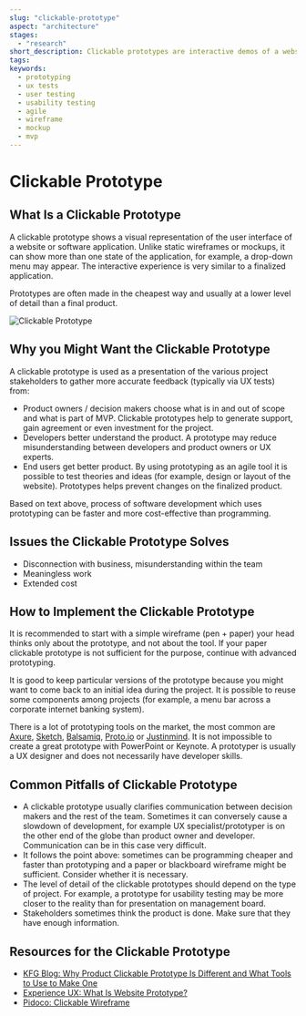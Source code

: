 ```yaml
---
slug: "clickable-prototype"
aspect: "architecture"
stages:
  - "research"
short_description: Clickable prototypes are interactive demos of a website or software application. These are often used to gather feedback early in the project lifecycle, before the project goes into the final stage of development.
tags:
keywords:
  - prototyping
  - ux tests
  - user testing
  - usability testing
  - agile
  - wireframe
  - mockup
  - mvp
---
```


# Clickable Prototype

## What Is a Clickable Prototype

A clickable prototype shows a visual representation of the user interface of a website or software application. Unlike static wireframes or mockups, it can show more than one state of the application, for example, a drop-down menu may appear. The interactive experience is very similar to a finalized application.

Prototypes are often made in the cheapest way and usually at a lower level of detail than a final product.

![Clickable Prototype](/files/clickable_prototype.gif)

## Why you Might Want the Clickable Prototype

A clickable prototype is used as a presentation of the various project stakeholders to gather more accurate feedback (typically via UX tests) from:

- Product owners / decision makers choose what is in and out of scope and what is part of MVP. Clickable prototypes help to generate support, gain agreement or even investment for the project.
- Developers better understand the product. A prototype may reduce misunderstanding between developers and product owners or UX experts.
- End users get better product. By using prototyping as an agile tool it is possible to test theories and ideas (for example, design or layout of the website). Prototypes helps prevent changes on the finalized product.

Based on text above, process of software development which uses prototyping can be faster and more cost-effective than programming.

## Issues the Clickable Prototype Solves

- Disconnection with business, misunderstanding within the team
- Meaningless work
- Extended cost

## How to Implement the Clickable Prototype

It is recommended to start with a simple wireframe (pen + paper) your head thinks only about the prototype, and not about the tool. If your paper clickable prototype is not sufficient for the purpose, continue with advanced prototyping.

It is good to keep particular versions of the prototype because you might want to come back to an initial idea during the project. It is possible to reuse some components among projects (for example, a menu bar across a corporate internet banking system).

There is a lot of prototyping tools on the market, the most common are [Axure](https://www.axure.com/), [Sketch](https://www.sketchapp.com/), [Balsamiq](https://balsamiq.com/), [Proto.io](https://proto.io/) or [Justinmind](https://www.justinmind.com/). It is not impossible to create a great prototype with PowerPoint or Keynote. A prototyper is usually a UX designer and does not necessarily have developer skills.

## Common Pitfalls of Clickable Prototype

- A clickable prototype usually clarifies communication between decision makers and the rest of the team. Sometimes it can conversely cause a slowdown of development, for example UX specialist/prototyper is on the other end of the globe than product owner and developer. Communication can be in this case very difficult.
- It follows the point above: sometimes can be programming cheaper and faster than prototyping and a paper or blackboard wireframe might be sufficient. Consider whether it is necessary.
- The level of detail of the clickable prototypes should depend on the type of project. For example, a prototype for usability testing may be more closer to the reality than for presentation on management board.
- Stakeholders sometimes think the product is done. Make sure that they have enough information.

## Resources for the Clickable Prototype

- [KFG Blog: Why Product Clickable Prototype Is Different and What Tools to Use to Make One](https://kfginternational.com/blog/product-clickable-prototype/)
- [Experience UX: What Is Website Prototype?](https://www.experienceux.co.uk/faqs/what-is-a-website-prototype/)
- [Pidoco: Clickable Wireframe](https://pidoco.com/en/help/ux/clickable-wireframe)
